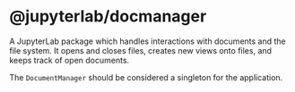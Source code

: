 # @jupyterlab/docmanager

A JupyterLab package which handles interactions with documents and the file system.
It opens and closes files, creates new views onto files, and keeps track of open documents.

The `DocumentManager` should be considered a singleton for the application.
